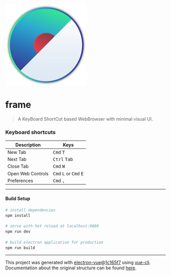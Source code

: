 
![logo]

[logo]: https://github.com/TobiasDoe/frame-web/blob/master/build/icons/256x256.png "frame.icns"
# frame

> A KeyBoard ShortCut based WebBrowser with minimal visual UI.

### Keyboard shortcuts

Description            | Keys
-----------------------| -----------------------
New Tab                | <kbd>Cmd</kbd> <kbd>T</kbd>
Next Tab               | <kbd>Ctrl</kbd> <kbd>Tab</kbd>
Close Tab               | <kbd>Cmd</kbd> <kbd>W</kbd>
Open Web Controls      | <kbd>Cmd</kbd> <kbd>L</kbd> or <kbd>Cmd</kbd> <kbd>E</kbd>
Preferences            | <kbd>Cmd</kbd> <kbd>,</kbd>


---

#### Build Setup

``` bash
# install dependencies
npm install

# serve with hot reload at localhost:9080
npm run dev

# build electron application for production
npm run build


```

---

This project was generated with [electron-vue](https://github.com/SimulatedGREG/electron-vue)@[1c165f7](https://github.com/SimulatedGREG/electron-vue/tree/1c165f7c5e56edaf48be0fbb70838a1af26bb015) using [vue-cli](https://github.com/vuejs/vue-cli). Documentation about the original structure can be found [here](https://simulatedgreg.gitbooks.io/electron-vue/content/index.html).
